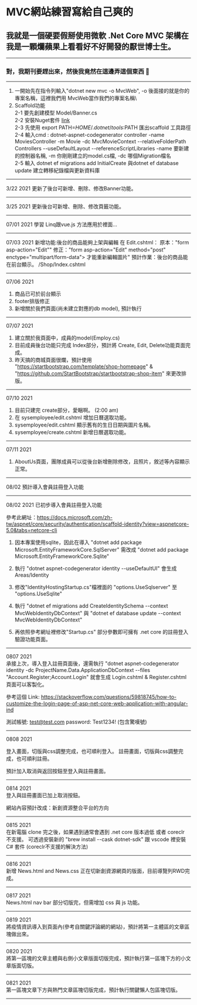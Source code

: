 # MVC網站練習寫給自己爽的
## 我就是一個硬要假掰使用微軟 \.Net Core MVC 架構在我是一顆爛蘋果上看看好不好開發的厭世博士生。
---
### 對，我期刊要趕出來，然後我竟然在這邊弄這個東西 🤪
---
1. 一開始先在指令列輸入"dotnet new mvc -o MvcWeb", -o 後面接的就是你的專案名稱，這裡我們用 MvcWeb當作我們的專案名稱\\
2. Scaffold功能 \
    2-1 要先創建模型 Model/Banner.cs\
    2-2 安裝Nuget套件 [link](https://docs.microsoft.com/zh-tw/aspnet/core/tutorials/first-mvc-app/adding-model?view=aspnetcore-5.0&tabs=visual-studio-code)\
    2-3 先使用 export PATH=$HOME/.dotnet/tools:$PATH 匯出scaffold 工具路徑\
    2-4 輸入cmd : 
    dotnet-aspnet-codegenerator controller -name MoviesController -m Movie -dc MvcMovieContext --relativeFolderPath Controllers --useDefaultLayout --referenceScriptLibraries
    -name 要新建的控制器名稱, -m 你剛剛建立的model.cs檔, -dc 哪個Migration檔名\
    2-5 輸入 dotnet ef migrations add InitialCreate 與dotnet ef database update 建立轉移紀錄檔與更新資料庫

---
3/22 2021 更新了後台可新增、刪除、修改Banner功能。

---

3/25 2021 更新後台可新增、刪除、修改頁籤功能。

---
07/01 2021
學習 Linq跟vue.js 方法應用於裡面...

---
07/03 2021
新增功能:後台的商品能夠上架與編輯
在 Edit.cshtml：
原本："form asp-action="Edit""
修正："form asp-action="Edit" method="post" enctype="multipart/form-data"> 才能重新編輯圖片"
預計作業：後台的商品能在前台顯示。 /Shop/Index.cshtml

---
07/06 2021
1. 商品已可於前台顯示
2. footer排版修正
3. 新增關於我們頁面(尚未建立對應的db model), 預計執行

---
07/07 2021
1. 建立關於我頁面中，成員的model(Employ.cs)
2. 目前成員後台功能只完成 Index部分，預計將 Create, Edit, Delete功能頁面完成。
3. 昨天搞的商城頁面很爛，預計使用 "https://startbootstrap.com/template/shop-homepage" & "https://github.com/StartBootstrap/startbootstrap-shop-item" 來更改排版。
---
07/10 2021
1. 目前只建完 create部分，愛睏啊。 (2:00 am)
2. 在 sysemployee/edit.cshtml 增加日曆選取功能。
3. sysemployee/edit.cshtml 顯示舊有的生日日期與圖片名稱。
4. sysemployee/create.cshtml 新增日曆選取功能。 

---
07/11 2021
1. AboutUs頁面，團隊成員可以從後台新增刪除修改，且照片，敘述等內容顯示正常。

---

08/02
預計導入會員註冊登入功能

---

08/02 2021
已初步導入會員註冊登入功能

參考此網址：https://docs.microsoft.com/zh-tw/aspnet/core/security/authentication/scaffold-identity?view=aspnetcore-5.0&tabs=netcore-cli

1. 因本專案使用sqlite，因此在導入 "dotnet add package Microsoft.EntityFrameworkCore.SqlServer" 需改成 "dotnet add package Microsoft.EntityFrameworkCore.Sqlite"

2. 執行 "dotnet aspnet-codegenerator identity --useDefaultUI" 會生成 Areas/Identity

3. 修改"IdentityHostingStartup.cs"檔裡面的 "options.UseSqlserver" 至 "options.UseSqlite"

4. 執行 "dotnet ef migrations add CreateIdentitySchema --context MvcWebIdentityDbContext" 與 "dotnet ef database update --context MvcWebIdentityDbContext"

5. 再依照參考網址裡修改"Startup.cs" 部分參數即可擁有 .net core 的註冊登入驗證功能頁面。

---

0807 2021\
承接上次，導入登入註冊頁面後，還需執行 "dotnet aspnet-codegenerator identity -dc ProjectName.Data.ApplicationDbContext --files "Account.Register;Account.Login" 就會生成 Login.cshtml & Register.cshtml 頁面可以客製化。

參考這個 Link: https://stackoverflow.com/questions/59818745/how-to-customize-the-login-page-of-asp-net-core-web-application-with-angular-ind

測試帳號: test@test.com
password: Test1234! (包含驚嘆號)

---

0808 2021

登入畫面，切版與css調整完成，也可順利登入。
註冊畫面，切版與css調整完成，也可順利註冊。

預計加入取消與返回按鈕至登入與註冊畫面。

---

0814 2021\
登入與註冊畫面已加上取消按鈕。

網站內容預計改成：新創資源整合平台的方向

---

0815 2021\
在新電腦 clone 完之後，如果遇到通常會遇到 .net core 版本過低 或者 coreclr 不支援。 可透過安裝新的 "brew install --cask dotnet-sdk" 跟 vscode 裡安裝 C# 套件 (coreclr不支援的解決方法)

---

0816 2021\
新增 News.html and News.css 正在切新創資源網頁的版面，目前導覽列RWD完成。

---

0817 2021\
News.html nav bar 部分切版完，但需增加 css 與 js 功能。

---

0819 2021\
將疫情資訊導入到頁面內(參考自關鍵評論網的網站)，預計將第一主體區的文章區塊做出來。

---

0820 2021\
將第一區塊的文章主體與右側小文章版面切版完成，預計執行第一區塊下方的小文章版面切版。

---

0821 2021\
第一區塊文章下方與熱門文章區塊切版完成，預計執行關鍵懶人包區塊切版。

---